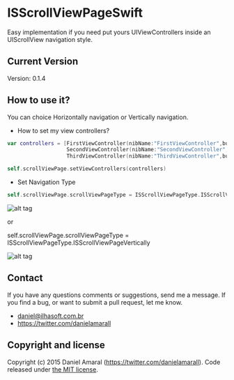 # ISScrollViewPageSwift

Easy implementation if you need put yours UIViewControllers inside an UIScrollView navigation style.

## Current Version

Version: 0.1.4

## How to use it?

You can choice Horizontally navigation or Vertically navigation.

- How to set my view controllers?

```swift
var controllers = [FirstViewController(nibName:"FirstViewController",bundle:nil),
                   SecondViewController(nibName:"SecondViewController",bundle:nil),
                   ThirdViewController(nibName:"ThirdViewController",bundle:nil)]

self.scrollViewPage.setViewControllers(controllers)
```        

- Set Navigation Type

```swift
self.scrollViewPage.scrollViewPageType = ISScrollViewPageType.ISScrollViewPageHorizontally
```

![alt tag](http://media.giphy.com/media/3xz2BMFd73WBt7YhiM/giphy.gif)

or 

self.scrollViewPage.scrollViewPageType = ISScrollViewPageType.ISScrollViewPageVertically

![alt tag](http://i.giphy.com/lXiRrhjp7gsq9hdBe.gif)

## Contact

If you have any questions comments or suggestions, send me a message. If you find a bug, or want to submit a pull request, let me know.

* daniel@ilhasoft.com.br
* https://twitter.com/danielamarall

## Copyright and license

Copyright (c) 2015 Daniel Amaral (https://twitter.com/danielamarall). Code released under [the MIT license](LICENSE).

